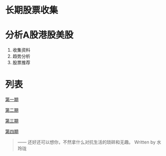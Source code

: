 # 长期股票收集

# 分析A股港股美股

1. 收集资料
2. 趋势分析
3. 股票推荐

# 列表
[第一期](./docs/2020_11_17.md)

[第二期](./docs/2020_11_18.md)

[第三期](./docs/2020_11_19.md)

[第四期](./docs/2020_11_20.md)


> —— 还好还可以想你，不然拿什么对抗生活的琐碎和无趣。
> Written by 水玲珑
